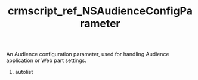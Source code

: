 ﻿---
title: crmscript_ref_NSAudienceConfigParameter
description: NSAudienceConfigParameter
intellisense: Void.NSAudienceConfigParameter
keywords: NSAudienceConfigParameter
so.topic: reference
---

An Audience configuration parameter, used for handling Audience application or Web part settings.

1. autolist 

